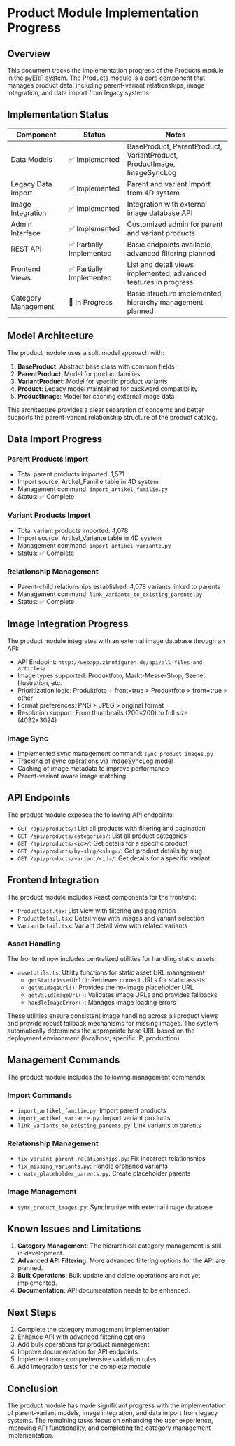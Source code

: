 # Product Module Implementation Progress

## Overview

This document tracks the implementation progress of the Products module in the pyERP system. The Products module is a core component that manages product data, including parent-variant relationships, image integration, and data import from legacy systems.

## Implementation Status

| Component | Status | Notes |
|-----------|--------|-------|
| Data Models | ✅ Implemented | BaseProduct, ParentProduct, VariantProduct, ProductImage, ImageSyncLog |
| Legacy Data Import | ✅ Implemented | Parent and variant import from 4D system |
| Image Integration | ✅ Implemented | Integration with external image database API |
| Admin Interface | ✅ Implemented | Customized admin for parent and variant products |
| REST API | ✅ Partially Implemented | Basic endpoints available, advanced filtering planned |
| Frontend Views | ✅ Partially Implemented | List and detail views implemented, advanced features in progress |
| Category Management | 🔄 In Progress | Basic structure implemented, hierarchy management planned |

## Model Architecture

The product module uses a split model approach with:

1. **BaseProduct**: Abstract base class with common fields
2. **ParentProduct**: Model for product families
3. **VariantProduct**: Model for specific product variants
4. **Product**: Legacy model maintained for backward compatibility
5. **ProductImage**: Model for caching external image data

This architecture provides a clear separation of concerns and better supports the parent-variant relationship structure of the product catalog.

## Data Import Progress

### Parent Products Import
- Total parent products imported: 1,571
- Import source: Artikel_Familie table in 4D system
- Management command: `import_artikel_familie.py`
- Status: ✅ Complete

### Variant Products Import
- Total variant products imported: 4,078
- Import source: Artikel_Variante table in 4D system
- Management command: `import_artikel_variante.py`
- Status: ✅ Complete

### Relationship Management
- Parent-child relationships established: 4,078 variants linked to parents
- Management command: `link_variants_to_existing_parents.py`
- Status: ✅ Complete

## Image Integration Progress

The product module integrates with an external image database through an API:

- API Endpoint: `http://webapp.zinnfiguren.de/api/all-files-and-articles/`
- Image types supported: Produktfoto, Markt-Messe-Shop, Szene, Illustration, etc.
- Prioritization logic: Produktfoto + front=true > Produktfoto > front=true > other
- Format preferences: PNG > JPEG > original format
- Resolution support: From thumbnails (200×200) to full size (4032×3024)

### Image Sync
- Implemented sync management command: `sync_product_images.py`
- Tracking of sync operations via ImageSyncLog model
- Caching of image metadata to improve performance
- Parent-variant aware image matching

## API Endpoints

The product module exposes the following API endpoints:

- `GET /api/products/`: List all products with filtering and pagination
- `GET /api/products/categories/`: List all product categories
- `GET /api/products/<id>/`: Get details for a specific product
- `GET /api/products/by-slug/<slug>/`: Get product details by slug
- `GET /api/products/variant/<id>/`: Get details for a specific variant

## Frontend Integration

The product module includes React components for the frontend:

- `ProductList.tsx`: List view with filtering and pagination
- `ProductDetail.tsx`: Detail view with images and variant selection
- `VariantDetail.tsx`: Variant detail view with related variants

### Asset Handling

The frontend now includes centralized utilities for handling static assets:

- `assetUtils.ts`: Utility functions for static asset URL management
  - `getStaticAssetUrl()`: Retrieves correct URLs for static assets
  - `getNoImageUrl()`: Provides the no-image placeholder URL
  - `getValidImageUrl()`: Validates image URLs and provides fallbacks
  - `handleImageError()`: Manages image loading errors

These utilities ensure consistent image handling across all product views and provide robust fallback mechanisms for missing images. The system automatically determines the appropriate base URL based on the deployment environment (localhost, specific IP, production).

## Management Commands

The product module includes the following management commands:

### Import Commands
- `import_artikel_familie.py`: Import parent products
- `import_artikel_variante.py`: Import variant products
- `link_variants_to_existing_parents.py`: Link variants to parents

### Relationship Management
- `fix_variant_parent_relationships.py`: Fix incorrect relationships
- `fix_missing_variants.py`: Handle orphaned variants
- `create_placeholder_parents.py`: Create placeholder parents

### Image Management
- `sync_product_images.py`: Synchronize with external image database

## Known Issues and Limitations

1. **Category Management**: The hierarchical category management is still in development.
2. **Advanced API Filtering**: More advanced filtering options for the API are planned.
3. **Bulk Operations**: Bulk update and delete operations are not yet implemented.
4. **Documentation**: API documentation needs to be enhanced.

## Next Steps

1. Complete the category management implementation
2. Enhance API with advanced filtering options
3. Add bulk operations for product management
4. Improve documentation for API endpoints
5. Implement more comprehensive validation rules
6. Add integration tests for the complete module

## Conclusion

The product module has made significant progress with the implementation of parent-variant models, image integration, and data import from legacy systems. The remaining tasks focus on enhancing the user experience, improving API functionality, and completing the category management implementation.
